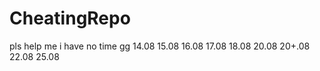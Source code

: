# CheatingRepo

pls help me 
i have no time
gg
14.08
15.08
16.08
17.08
18.08
20.08
20+.08
22.08
25.08
